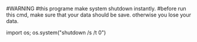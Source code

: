 #WARNING
#this programe make system shutdown instantly.
#before run this cmd, make sure that your data should be save. otherwise you lose your data.

import os;
os.system("shutdown /s /t 0")
